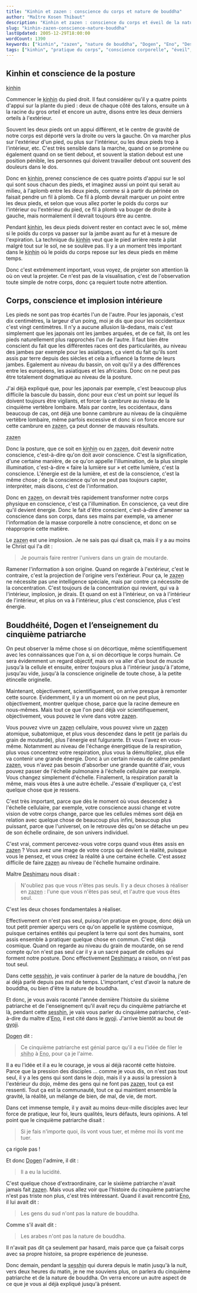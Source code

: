 ```yaml
---
title: "Kinhin et zazen : conscience du corps et nature de bouddha"
author: "Maître Kosen Thibaut"
description: "Kinhin et zazen : conscience du corps et éveil de la nature de bouddha au cœur de la sesshin."
slug: "kinhin-zazen-conscience-nature-bouddha"
lastUpdated: 2005-12-29T18:00:00
wordCount: 1390
keywords: ["kinhin", "zazen", "nature de bouddha", "Dogen", "Eno", "Deshimaru", "cinquième patriarche", "sesshin", "shiho", "conscience"]
tags: ["kinhin", "pratique du corps", "conscience corporelle", "éveil", "nature de bouddha", "transmission", "patriarches", "physiologie zen", "enseignement de Dogen", "culture japonaise"]
---
```


## Kinhin et conscience de la posture

<abbr title="Marche méditative lente.">kinhin</abbr>

Commencer le <abbr title="Marche méditative lente.">kinhin</abbr> du pied droit. Il faut considérer qu'il y a quatre points d'appui sur la plante du pied : deux de chaque côté des talons, ensuite un à la racine du gros orteil et encore un autre, disons entre les deux derniers orteils à l'extérieur.

Souvent les deux pieds ont un appui différent, et le centre de gravité de notre corps est déporté vers la droite ou vers la gauche. On va marcher plus sur l'extérieur d'un pied, ou plus sur l'intérieur, ou les deux pieds trop à l'intérieur, etc. C'est très sensible dans la marche, quand on se promène ou également quand on se tient debout, et souvent la station debout est une position pénible, les personnes qui doivent travailler debout ont souvent des douleurs dans le dos.

Donc en <abbr title="Marche méditative lente.">kinhin</abbr>, prenez conscience de ces quatre points d'appui sur le sol qui sont sous chacun des pieds, et imaginez aussi un point qui serait au milieu, à l'aplomb entre les deux pieds, comme si à partir du périnée on faisait pendre un fil à plomb. Ce fil à plomb devrait marquer un point entre les deux pieds, et selon que vous allez porter le poids du corps sur l'intérieur ou l'extérieur du pied, ce fil à plomb va bouger de droite à gauche, mais normalement il devrait toujours être au centre.

Pendant <abbr title="Marche méditative lente.">kinhin</abbr>, les deux pieds doivent rester en contact avec le sol, même si le poids du corps va passer sur la jambe avant au fur et à mesure de l'expiration. La technique du <abbr title="Marche méditative lente.">kinhin</abbr> veut que le pied arrière reste à plat malgré tout sur le sol, ne se soulève pas. Il y a un moment très important dans le <abbr title="Marche méditative lente.">kinhin</abbr> où le poids du corps repose sur les deux pieds en même temps.

Donc c'est extrêmement important, vous voyez, de projeter son attention là où on veut la projeter. Ce n'est pas de la visualisation, c'est de l'observation toute simple de notre corps, donc ça requiert toute notre attention.

## Corps, conscience et implosion intérieure

Les pieds ne sont pas trop écartés l'un de l'autre. Pour les japonais, c'est dix centimètres, la largeur d'un poing, moi je dis que pour les occidentaux c'est vingt centimètres. Il n'y a aucune allusion là-dedans, mais c'est simplement que les japonais ont les jambes arquées, et de ce fait, ils ont les pieds naturellement plus rapprochés l'un de l'autre. Il faut bien être conscient du fait que les différentes races ont des particularités, au niveau des jambes par exemple pour les asiatiques, ça vient du fait qu'ils sont assis par terre depuis des siècles et cela a influencé la forme de leurs jambes. Egalement au niveau du bassin, on voit qu'il y a des différences entre les européens, les asiatiques et les africains. Donc on ne peut pas être totalement dogmatique au niveau de la posture.

J'ai déjà expliqué que, pour les japonais par exemple, c'est beaucoup plus difficile la bascule du bassin, donc pour eux c'est un point sur lequel ils doivent toujours être vigilants, et forcer la cambrure au niveau de la cinquième vertèbre lombaire. Mais par contre, les occidentaux, dans beaucoup de cas, ont déjà une bonne cambrure au niveau de la cinquième vertèbre lombaire, même parfois excessive et donc si on force encore sur cette cambrure en <abbr title="Méditation assise.">zazen</abbr>, ça peut donner de mauvais résultats.

<abbr title="Méditation assise.">zazen</abbr>

Donc la posture, que ce soit en <abbr title="Marche méditative lente.">kinhin</abbr> ou en <abbr title="Méditation assise.">zazen</abbr>, doit devenir notre conscience, c'est-à-dire qu'on doit avoir conscience. C'est la signification, d'une certaine manière, de ce qu'on appelle l'illumination, de la plus simple illumination, c'est-à-dire « faire la lumière sur » et cette lumière, c'est la conscience. L'énergie est de la lumière, et est de la conscience, c'est la même chose ; de la conscience qu'on ne peut pas toujours capter, interpréter, mais disons, c'est de l'information.

Donc en <abbr title="Méditation assise.">zazen</abbr>, on devrait très rapidement transformer notre corps physique en conscience, c'est ça l'illumination. En conscience, ça veut dire qu'il devient énergie. Donc le fait d'être conscient, c'est-à-dire d'amener sa conscience dans son corps, dans ses mains par exemple, va amener l'information de la masse corporelle à notre conscience, et donc on se réapproprie cette matière.

Le <abbr title="Méditation assise.">zazen</abbr> est une implosion. Je ne sais pas qui disait ça, mais il y a au moins le Christ qui l'a dit : 

> Je pourrais faire rentrer l'univers dans un grain de moutarde.

Ramener l'information à son origine. Quand on regarde à l'extérieur, c'est le contraire, c'est la projection de l'origine vers l'extérieur. Pour ça, le <abbr title="Méditation assise.">zazen</abbr> ne nécessite pas une intelligence spéciale, mais par contre ça nécessite de la concentration. C'est toujours de la concentration qui revient, qui va à l'intérieur, implosion, je dirais. Et quand on est à l'intérieur, on va à l'intérieur de l'intérieur, et plus on va à l'intérieur, plus c'est conscience, plus c'est énergie.

## Bouddhéité, Dogen et l’enseignement du cinquième patriarche

On peut observer la même chose si on décortique, même scientifiquement avec les connaissances que l'on a, si on décortique le corps humain. Ce sera évidemment un regard objectif, mais on va aller d'un bout de muscle jusqu'à la cellule et ensuite, entrer toujours plus à l'intérieur jusqu'à l'atome, jusqu'au vide, jusqu'à la conscience originelle de toute chose, à la petite étincelle originelle.

Maintenant, objectivement, scientifiquement, on arrive presque à remonter cette source. Evidemment, il y a un moment où on ne peut plus, objectivement, montrer quelque chose, parce que la racine demeure en nous-mêmes. Mais tout ce que l'on peut déjà voir scientifiquement, objectivement, vous pouvez le vivre dans votre <abbr title="Méditation assise.">zazen</abbr>.

Vous pouvez vivre un <abbr title="Méditation assise.">zazen</abbr> cellulaire, vous pouvez vivre un <abbr title="Méditation assise.">zazen</abbr> atomique, subatomique, et plus vous descendez dans le petit (je parlais du grain de moutarde), plus l'énergie est fulgurante. Et vous l'avez en vous-même. Notamment au niveau de l'échange énergétique de la respiration, plus vous concentrez votre respiration, plus vous la démultipliez, plus elle va contenir une grande énergie. Donc à un certain niveau de calme pendant <abbr title="Méditation assise.">zazen</abbr>, vous n'avez pas besoin d'absorber une grande quantité d'air, vous pouvez passer de l'échelle pulmonaire à l'échelle cellulaire par exemple. Vous changez simplement d'échelle. Finalement, la respiration paraît la même, mais vous êtes à une autre échelle. J'essaie d'expliquer ça, c'est quelque chose que je ressens.

C'est très important, parce que dès le moment où vous descendez à l'échelle cellulaire, par exemple, votre conscience aussi change et votre vision de votre corps change, parce que les cellules mêmes sont déjà en relation avec quelque chose de beaucoup plus infini, beaucoup plus puissant, parce que l'universel, on le retrouve dès qu'on se détache un peu de son échelle ordinaire, de son univers individuel.

C'est vrai, comment percevez-vous votre corps quand vous êtes assis en <abbr title="Méditation assise.">zazen</abbr>&nbsp;? Vous avez une image de votre corps qui devient la réalité, puisque vous le pensez, et vous créez la réalité à une certaine échelle. C'est assez difficile de faire <abbr title="Méditation assise.">zazen</abbr> au niveau de l'échelle humaine ordinaire.

Maître <abbr title="Taisen Deshimaru, maître zen ayant diffusé le zen en Europe.">Deshimaru</abbr> nous disait : 

> N'oubliez pas que vous n'êtes pas seuls. Il y a deux choses à réaliser en <abbr title="Méditation assise.">zazen</abbr> : l'une que vous n'êtes pas seul, et l'autre que vous êtes seul.

C'est les deux choses fondamentales à réaliser.

Effectivement on n'est pas seul, puisqu'on pratique en groupe, donc déjà un tout petit premier aperçu vers ce qu'on appelle le système cosmique, puisque certaines entités qui peuplent la terre qui sont des humains, sont assis ensemble à pratiquer quelque chose en commun. C'est déjà cosmique. Quand on regarde au niveau du grain de moutarde, on se rend compte qu'on n'est pas seul car il y a un sacré paquet de cellules qui forment notre posture. Donc effectivement <abbr title="Taisen Deshimaru, maître zen ayant diffusé le zen en Europe.">Deshimaru</abbr> a raison, on n'est pas tout seul.

Dans cette <abbr title="Littéralement : toucher l'esprit. Période de pratique intensive de zazen.">sesshin</abbr>, je vais continuer à parler de la nature de bouddha, j'en ai déjà parlé depuis pas mal de temps. L'important, c'est d'avoir la nature de bouddha, ou bien d'être la nature de bouddha.

Et donc, je vous avais raconté l'année dernière l'histoire du sixième patriarche et de l'enseignement qu'il avait reçu du cinquième patriarche et là, pendant cette <abbr title="Littéralement : toucher l'esprit. Période de pratique intensive de zazen.">sesshin</abbr>, je vais vous parler du cinquième patriarche, c'est-à-dire du maître d'<abbr title="Maître zen chinois du VIIe siècle, sixième patriarche.">Eno</abbr>, il est cité dans le <abbr title="Recueil du Shobogenzo de Maître Dogen.">gyoji</abbr>. J'arrive bientôt au bout de <abbr title="Recueil du Shobogenzo de Maître Dogen.">gyoji</abbr>.

<abbr title="Maître fondateur du zen Soto au Japon.">Dogen</abbr> dit : 

> Ce cinquième patriarche est génial parce qu'il a eu l'idée de filer le <abbr title="Transmission formelle de l'enseignement dans le zen.">shiho</abbr> à <abbr title="Maître zen chinois du VIIe siècle, sixième patriarche.">Eno</abbr>, pour ça je l'aime.

Il a eu l'idée et il a eu le courage, je vous ai déjà raconté cette histoire. Parce que la pression des disciples ... comme je vous dis, on n'est pas tout seul, il y a les gens qui sont dans le dojo, mais il y a aussi la pression à l'extérieur du dojo, même des gens qui ne font pas <abbr title="Méditation assise.">zazen</abbr>, tout ça est ressenti. Tout ça est la communauté, tout ce qui maintient ensemble la gravité, la réalité, un mélange de bien, de mal, de vie, de mort.

Dans cet immense temple, il y avait au moins deux-mille disciples avec leur force de pratique, leur foi, leurs qualités, leurs défauts, leurs opinions. A tel point que le cinquième patriarche disait : 

> Si je fais n'importe quoi, ils vont vous tuer, et même moi ils vont me tuer.

ça rigole pas&nbsp;!

Et donc <abbr title="Maître fondateur du zen Soto au Japon.">Dogen</abbr> l'admire, il dit : 

> Il a eu la lucidité.

C'est quelque chose d'extraordinaire, car le sixième patriarche n'avait jamais fait <abbr title="Méditation assise.">zazen</abbr>. Mais vous allez voir que l'histoire du cinquième patriarche n'est pas triste non plus, c'est très intéressant. Quand il avait rencontré <abbr title="Maître zen chinois du VIIe siècle, sixième patriarche.">Eno</abbr>, il lui avait dit : 

> Les gens du sud n'ont pas la nature de bouddha.

Comme s'il avait dit : 

> Les arabes n'ont pas la nature de bouddha.

Il n'avait pas dit ça seulement par hasard, mais parce que ça faisait corps avec sa propre histoire, sa propre expérience de jeunesse.

Donc demain, pendant la <abbr title="Littéralement : toucher l'esprit. Période de pratique intensive de zazen.">sesshin</abbr> qui durera depuis le matin jusqu'à la nuit, vers deux heures du matin, je ne me souviens plus, on parlera du cinquième patriarche et de la nature de bouddha. On verra encore un autre aspect de ce que je vous ai déjà expliqué jusqu'à présent.
